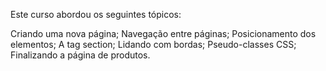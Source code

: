 Este curso abordou os seguintes tópicos:

Criando uma nova página;
Navegação entre páginas;
Posicionamento dos elementos;
A tag section;
Lidando com bordas;
Pseudo-classes CSS;
Finalizando a página de produtos.
